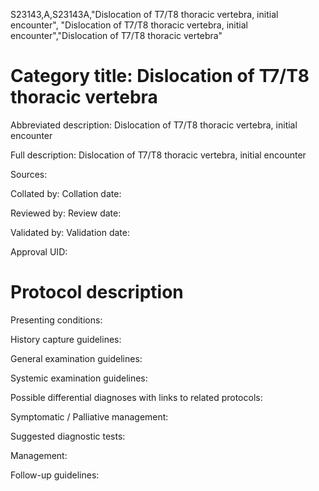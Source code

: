 S23143,A,S23143A,"Dislocation of T7/T8 thoracic vertebra, initial encounter", "Dislocation of T7/T8 thoracic vertebra, initial encounter","Dislocation of T7/T8 thoracic vertebra"
# Category title: Dislocation of T7/T8 thoracic vertebra

Abbreviated description: Dislocation of T7/T8 thoracic vertebra, initial encounter

Full description: Dislocation of T7/T8 thoracic vertebra, initial encounter

Sources:

Collated by:
Collation date:

Reviewed by:
Review date:

Validated by:
Validation date:

Approval UID:

# Protocol description

Presenting conditions:

History capture guidelines:

General examination guidelines:

Systemic examination guidelines:

Possible differential diagnoses with links to related protocols:

Symptomatic / Palliative management:

Suggested diagnostic tests:

Management:

Follow-up guidelines:

